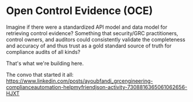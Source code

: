 # Open Control Evidence (OCE)

Imagine if there were a standardized API model and data model for retrieving control evidence? Something that security/GRC practitioners, control owners, and auditors could consistently validate the completeness and accuracy of and thus trust as a gold standard source of truth for compliance audits of all kinds?

That's what we're building here.

The convo that started it all: https://www.linkedin.com/posts/ayoubfandi_grcengineering-complianceautomation-helpmyfriendjson-activity-7308816365061062656-HJXT
